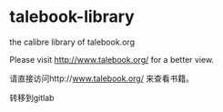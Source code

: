 # talebook-library
the calibre library of talebook.org

Please visit http://www.talebook.org/ for a better view.

请直接访问http://www.talebook.org/ 来查看书籍。

转移到gitlab
